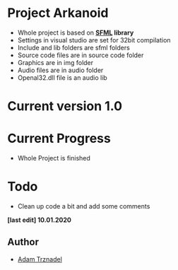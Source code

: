 # Project Arkanoid
* Whole project is based on **[SFML](https://www.sfml-dev.org/index.php) library** 
* Settings in visual studio are set for 32bit compilation
* Include and lib folders are sfml folders 
* Source code files are in source code folder
* Graphics are in img folder 
* Audio files are in audio folder
* Openal32.dll file is an audio lib
# Current version 1.0

# Current Progress
* Whole Project is finished 

# Todo
* Clean up code a bit and add some comments

**[last edit] 10.01.2020**

## Author
 * [Adam Trznadel](https://github.com/a3ondel)
